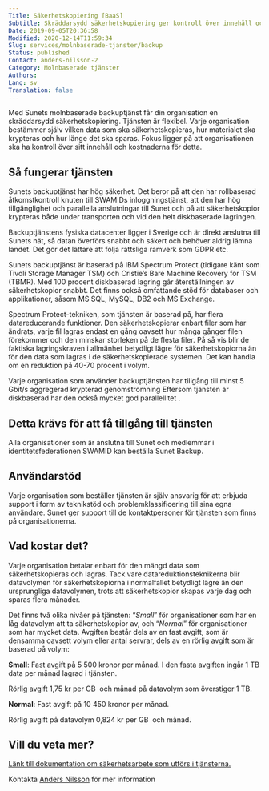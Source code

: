 ```yaml
---
Title: Säkerhetskopiering [BaaS]
Subtitle: Skräddarsydd säkerhetskopiering ger kontroll över innehåll och kostnader
Date: 2019-09-05T20:36:58
Modified: 2020-12-14T11:59:34
Slug: services/molnbaserade-tjanster/backup
Status: published
Contact: anders-nilsson-2
Category: Molnbaserade tjänster
Authors: 
Lang: sv
Translation: false
---
```


Med Sunets molnbaserade backuptjänst får din organisation en skräddarsydd säkerhetskopiering. Tjänsten är flexibel. Varje organisation bestämmer själv vilken data som ska säkerhetskopieras, hur materialet ska krypteras och hur länge det ska sparas. Fokus ligger på att organisationen ska ha kontroll över sitt innehåll och kostnaderna för detta.

## Så fungerar tjänsten

Sunets backuptjänst har hög säkerhet. Det beror på att den har rollbaserad åtkomstkontroll knuten till SWAMIDs inloggningstjänst, att den har hög tillgänglighet och parallella anslutningar till Sunet och på att säkerhetskopior krypteras både under transporten och vid den helt diskbaserade lagringen.

Backuptjänstens fysiska datacenter ligger i Sverige och är direkt anslutna till Sunets nät, så datan överförs snabbt och säkert och behöver aldrig lämna landet. Det gör det lättare att följa rättsliga ramverk som GDPR etc.

Sunets backuptjänst är baserad på IBM Spectrum Protect (tidigare känt som Tivoli Storage Manager TSM) och Cristie’s Bare Machine Recovery för TSM (TBMR). Med 100 procent diskbaserad lagring går återställningen av säkerhetskopior snabbt. Det finns också omfattande stöd för databaser och applikationer, såsom MS SQL, MySQL, DB2 och MS Exchange.

Spectrum Protect-tekniken, som tjänsten är baserad på, har flera datareducerande funktioner. Den säkerhetskopierar enbart filer som har ändrats, varje fil lagras endast en gång oavsett hur många gånger filen förekommer och den minskar storleken på de flesta filer. På så vis blir de faktiska lagringskraven i allmänhet betydligt lägre för säkerhetskopiorna än för den data som lagras i de säkerhetskopierade systemen. Det kan handla om en reduktion på 40-70 procent i volym.

Varje organisation som använder backuptjänsten har tillgång till minst 5 Gbit/s aggregerad krypterad genomströmning Eftersom tjänsten är diskbaserad har den också mycket god parallellitet .

## Detta krävs för att få tillgång till tjänsten

Alla organisationer som är anslutna till Sunet och medlemmar i identitetsfederationen SWAMID kan beställa Sunet Backup.

## Användarstöd

Varje organisation som beställer tjänsten är själv ansvarig för att erbjuda support i form av teknikstöd och problemklassificering till sina egna användare. Sunet ger support till de kontaktpersoner för tjänsten som finns på organisationerna.

## Vad kostar det?

Varje organisation betalar enbart för den mängd data som säkerhetskopieras och lagras. Tack vare datareduktionsteknikerna blir datavolymen för säkerhetskopiorna i normalfallet betydligt lägre än den ursprungliga datavolymen, trots att säkerhetskopior skapas varje dag och sparas flera månader.

Det finns två olika nivåer på tjänsten: “*Small*” för organisationer som har en låg datavolym att ta säkerhetskopior av, och “*Normal*” för organisationer som har mycket data. Avgiften består dels av en fast avgift, som är densamma oavsett volym eller antal servrar, dels av en rörlig avgift som är baserad på volym:

**Small**: Fast avgift på 5 500 kronor per månad. I den fasta avgiften ingår 1 TB data per månad lagrad i tjänsten.

Rörlig avgift 1,75 kr per GB  och månad på datavolym som överstiger 1 TB.

**Normal**: Fast avgift på 10 450 kronor per månad.

Rörlig avgift på datavolym 0,824 kr per GB  och månad.

## Vill du veta mer?

[Länk till dokumentation om säkerhetsarbete som utförs i tjänsterna.](https://www.safespring.com/dokument/sunet/)

Kontakta [Anders Nilsson](mailto:anders@sunet.se) för mer information

